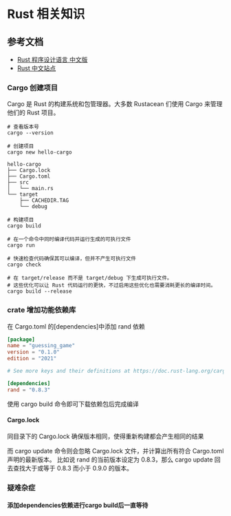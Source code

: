 # Rust 相关知识

## 参考文档

- [Rust 程序设计语言 中文版](https://www.rustwiki.org.cn/zh-CN/book/appendix-07-nightly-rust.html)
- [Rust 中文站点](https://rustwiki.org/)

### Cargo 创建项目

Cargo 是 Rust 的构建系统和包管理器。大多数 Rustacean 们使用 Cargo 来管理他们的 Rust 项目。

```shell
# 查看版本号
cargo --version

# 创建项目
cargo new hello-cargo

hello-cargo
├── Cargo.lock
├── Cargo.toml
├── src
│   └── main.rs
└── target
    ├── CACHEDIR.TAG
    └── debug

# 构建项目
cargo build

# 在一个命令中同时编译代码并运行生成的可执行文件
cargo run

# 快速检查代码确保其可以编译，但并不产生可执行文件
cargo check

# 在 target/release 而不是 target/debug 下生成可执行文件。
# 这些优化可以让 Rust 代码运行的更快，不过启用这些优化也需要消耗更长的编译时间。
cargo build --release

```

### crate 增加功能依赖库

在 Cargo.toml 的[dependencies]中添加 rand 依赖

```toml
[package]
name = "guessing_game"
version = "0.1.0"
edition = "2021"

# See more keys and their definitions at https://doc.rust-lang.org/cargo/reference/manifest.html

[dependencies]
rand = "0.8.3"

```

使用 cargo build 命令即可下载依赖包后完成编译

#### Cargo.lock

同目录下的 Cargo.lock 确保版本相同，使得重新构建都会产生相同的结果

而 cargo update 命令则会忽略 Cargo.lock 文件，并计算出所有符合 Cargo.toml 声明的最新版本。
比如说 rand 的当前版本设定为 0.8.3，那么 cargo update 回去查找大于或等于 0.8.3 而小于 0.9.0 的版本。

### 疑难杂症

#### 添加dependencies依赖进行cargo build后一直等待
```shell


```
